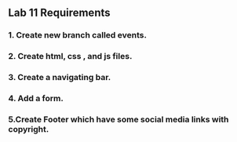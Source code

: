 ## Lab 11 Requirements

### 1. Create new branch called events.
### 2. Create html, css , and js files.
### 3. Create a navigating bar.
### 4. Add a form.
### 5.Create Footer which have some social media links with copyright.
